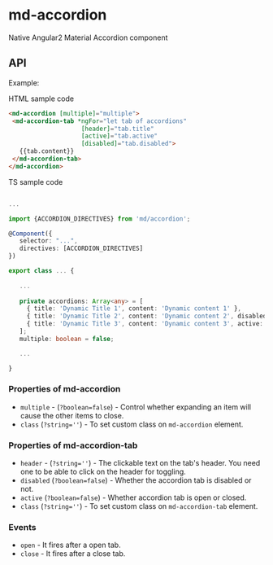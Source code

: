 # md-accordion

Native Angular2 Material Accordion component

## API

Example:
 
HTML sample code
 ```html
<md-accordion [multiple]="multiple">
  <md-accordion-tab *ngFor="let tab of accordions" 
                     [header]="tab.title" 
                     [active]="tab.active" 
                     [disabled]="tab.disabled">
    {{tab.content}}
  </md-accordion-tab>
</md-accordion>
 ```

TS sample code
 ```ts

...

import {ACCORDION_DIRECTIVES} from 'md/accordion';

@Component({
    selector: "...",
    directives: [ACCORDION_DIRECTIVES]
})

export class ... {
    
    ...
   
    private accordions: Array<any> = [
      { title: 'Dynamic Title 1', content: 'Dynamic content 1' },
      { title: 'Dynamic Title 2', content: 'Dynamic content 2', disabled: true },
      { title: 'Dynamic Title 3', content: 'Dynamic content 3', active: true }
    ];
    multiple: boolean = false;

    ...

}
 ```

### Properties of md-accordion

  - `multiple` - (`?boolean=false`) - Control whether expanding an item will cause the other items to close.
  - `class` (`?string=''`) - To set custom class on `md-accordion` element.

### Properties of md-accordion-tab

  - `header` - (`?string=''`) - The clickable text on the tab's header. You need one to be able to click on the header for toggling.
  - `disabled` (`?boolean=false`) - Whether the accordion tab is disabled or not.
  - `active` (`?boolean=false`) - Whether accordion tab is open or closed.
  - `class` (`?string=''`) - To set custom class on `md-accordion-tab` element.

### Events

  - `open` - It fires after a open tab.
  - `close` - It fires after a close tab.

